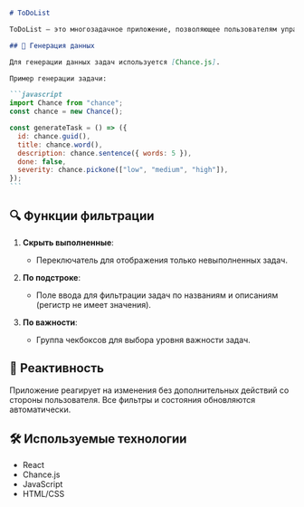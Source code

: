 ````markdown
# ToDoList

ToDoList — это многозадачное приложение, позволяющее пользователям управлять своими задачами с удобным интерфейсом и мощными функциями фильтрации.

## 🎲 Генерация данных

Для генерации данных задач используется [Chance.js].

Пример генерации задачи:

```javascript
import Chance from "chance";
const chance = new Chance();

const generateTask = () => ({
  id: chance.guid(),
  title: chance.word(),
  description: chance.sentence({ words: 5 }),
  done: false,
  severity: chance.pickone(["low", "medium", "high"]),
});
```
````

## 🔍 Функции фильтрации

1. **Скрыть выполненные**:

   - Переключатель для отображения только невыполненных задач.

2. **По подстроке**:

   - Поле ввода для фильтрации задач по названиям и описаниям (регистр не имеет значения).

3. **По важности**:
   - Группа чекбоксов для выбора уровня важности задач.

## 🔄 Реактивность

Приложение реагирует на изменения без дополнительных действий со стороны пользователя. Все фильтры и состояния обновляются автоматически.

## 🛠 Используемые технологии

- React
- Chance.js
- JavaScript
- HTML/CSS
